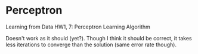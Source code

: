 # Perceptron
Learning from Data HW1, 7: Perceptron Learning Algorithm

Doesn't work as it should (yet?). Though I think it should be correct, it takes less iterations to converge than the solution (same error rate though).
